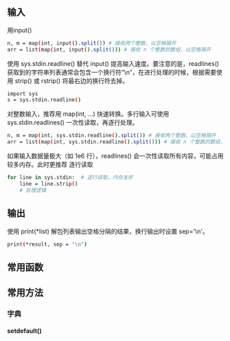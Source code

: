 ## 输入
用input()
```bash
n, m = map(int, input().split()) # 接收两个整数，以空格隔开
arr = list(map(int, input().split())) # 接收 n 个整数的数组，以空格隔开
```

使用 sys.stdin.readline() 替代 input() 提高输入速度。要注意的是，readlines() 获取到的字符串列表通常会包含一个换行符“\n”，在进行处理的时候，根据需要使用 strip() 或 rstrip() 将最右边的换行符去掉。
```bash
import sys
s = sys.stdin.readline()
```

对整数输入，推荐用 map(int, ...) 快速转换。多行输入可使用 sys.stdin.readlines() 一次性读取，再逐行处理。
```bash
n, m = map(int, sys.stdin.readline().split()) # 接收两个整数，以空格隔开
arr = list(map(int, sys.stdin.readline().split())) # 接收 n 个整数的数组，以空格隔开
```

如果输入数据量极大（如 1e6 行），readlines() 会一次性读取所有内容，可能占用较多内存。此时更推荐 逐行读取
```bash
for line in sys.stdin:  # 逐行读取，内存友好
    line = line.strip()
    # 处理逻辑
```

## 输出
使用 print(*list) 解包列表输出空格分隔的结果，换行输出时设置 sep='\n'。
```bash
print(*result, sep = "\n")
```

## 常用函数
### 


## 常用方法
### 字典
#### setdefault()